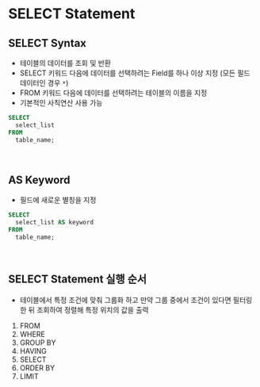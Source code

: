 # SELECT Statement

## SELECT Syntax

- 테이블의 데이터를 조회 및 반환
- SELECT 키워드 다음에 데이터를 선택하려는 Field를 하나 이상 지정 (모든 필드 데이터인 경우 `*`)
- FROM 키워드 다음에 데이터를 선택하려는 테이블의 이름을 지정
- 기본적인 사칙연산 사용 가능

```sql
SELECT
  select_list
FROM
  table_name;
```

<br>

## AS Keyword

- 필드에 새로운 별칭을 지정

```sql
SELECT
  select_list AS keyword
FROM
  table_name;
```

<br>

## SELECT Statement 실행 순서

- 테이블에서 특정 조건에 맞춰 그룹화 하고 만약 그룹 중에서 조건이 있다면 필터링 한 뒤 조회하여 정렬해 특정 위치의 값을 출력

1. FROM
2. WHERE
3. GROUP BY
4. HAVING
5. SELECT
6. ORDER BY
7. LIMIT
